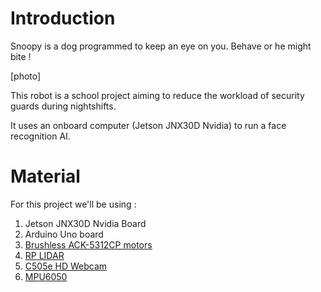 # Introduction

Snoopy is a dog programmed to keep an eye on you. Behave or he might bite ! 


[photo]


This robot is a school project aiming to reduce the workload of security guards during nightshifts.

It uses an onboard computer (Jetson JNX30D Nvidia) to run a face recognition AI. 



# Material

For this project we'll be using :

1. Jetson JNX30D Nvidia Board
2. Arduino Uno board 
3. [Brushless ACK-5312CP motors](https://fr.aliexpress.com/item/33027613653.html?spm=a2g0o.detail.1000014.1.17b2287ekaLzga&gps-id=pcDetailBottomMoreOtherSeller&scm=1007.14452.226710.0&scm_id=1007.14452.226710.0&scm-url=1007.14452.226710.0&pvid=d425404d-4615-440e-bf21-b715ba417a18&_t=gps-)
4. [RP LIDAR](https://www.amazon.fr/Scanradius-LIDAR-Sensorscanner-Vermeidung-Hindernissen-Navigation/dp/B07VLFGT27/ref=asc_df_B07VLFGT27/?tag=googshopfr-21&linkCode=df0&hvadid=411439987151&hvpos=&hvnetw=g&hvrand=17858514273165735039&hvpone=&hvptwo=&hvqmt=&hvdev=c&hvdv)
5. [C505e HD Webcam](https://www.amazon.fr/Logitech-Webcam-Micro-Longue-port%C3%A9e/dp/B08NZ52YYN/ref=sr_1_1?adgrpid=1363395356743550&hvadid=85212673713370&hvbmt=be&hvdev=c&hvlocphy=127159&hvnetw=o&hvqmt=e&hvtargid=kwd-85212758052269%3Aloc-66&hydadcr=15452_2293869&keywords=logitech+c505e&qid=1670692399&sr=8-1)
6. [MPU6050](https://fr.aliexpress.com/item/32340949017.html?spm=a2g0o.productlist.0.0.587312adnNgBZj&algo_pvid=19376db7-79d4-41f3-91f8-c1871eddb2a7&algo_exp_id=19376db7-79d4-41f3-91f8-c1871eddb2a7-0&pdp_ext_f=%7B%22sku_id%22%3A%2210000000609322940%22%7D&pdp_npi=2%40d)


